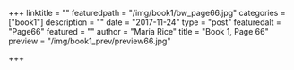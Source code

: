 +++
linktitle = ""
featuredpath = "/img/book1/bw_page66.jpg"
categories = ["book1"]
description = ""
date = "2017-11-24"
type = "post"
featuredalt = "Page66"
featured = ""
author = "Maria Rice"
title = "Book 1, Page 66"
preview = "/img/book1_prev/preview66.jpg"

+++

